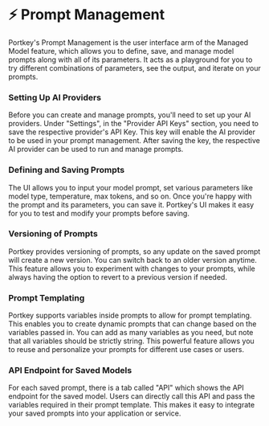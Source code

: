 # ⚡ Prompt Management

Portkey's Prompt Management is the user interface arm of the Managed Model feature, which allows you to define, save, and manage model prompts along with all of its parameters. It acts as a playground for you to try different combinations of parameters, see the output, and iterate on your prompts.

### Setting Up AI Providers

Before you can create and manage prompts, you'll need to set up your AI providers. Under "Settings", in the "Provider API Keys" section, you need to save the respective provider's API Key. This key will enable the AI provider to be used in your prompt management. After saving the key, the respective AI provider can be used to run and manage prompts.

### Defining and Saving Prompts

The UI allows you to input your model prompt, set various parameters like model type, temperature, max tokens, and so on. Once you're happy with the prompt and its parameters, you can save it. Portkey's UI makes it easy for you to test and modify your prompts before saving.

### Versioning of Prompts

Portkey provides versioning of prompts, so any update on the saved prompt will create a new version. You can switch back to an older version anytime. This feature allows you to experiment with changes to your prompts, while always having the option to revert to a previous version if needed.

### Prompt Templating

Portkey supports variables inside prompts to allow for prompt templating. This enables you to create dynamic prompts that can change based on the variables passed in. You can add as many variables as you need, but note that all variables should be strictly string. This powerful feature allows you to reuse and personalize your prompts for different use cases or users.

### API Endpoint for Saved Models

For each saved prompt, there is a tab called "API" which shows the API endpoint for the saved model. Users can directly call this API and pass the variables required in their prompt template. This makes it easy to integrate your saved prompts into your application or service.
